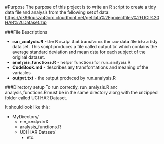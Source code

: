 #Purpose
The purpose of this project is to write an R script to create a tidy data file and analysis from the following set of data:
https://d396qusza40orc.cloudfront.net/getdata%2Fprojectfiles%2FUCI%20HAR%20Dataset.zip

###File Descriptions
* **run_analysis.R** - the R script that transforms the raw data file into a tidy data set. This script produces a file called output.txt which contains the average standard deviation and mean data for each subject of the original dataset.
* **analysis_functions.R** - helper functions for run_analysis.R
* **CodeBook.md** - describes any transformations and meaning of the variables
* **output.txt** - the output produced by run_analysis.R

###Directory setup
To run correctly, run_analysis.R and analysis_functions.R must be in the same directory
along with the unzipped folder called UCI HAR Dataset.

It should look like this:

* MyDirectory/
  * run_analysis.R
  * analysis_functions.R
  * UCI HAR Dataset/
    * etc.


